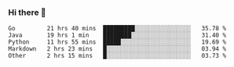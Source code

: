 ### Hi there 👋

<!--
**yeya24/yeya24** is a ✨ _special_ ✨ repository because its `README.md` (this file) appears on your GitHub profile.

Here are some ideas to get you started:

- 🔭 I’m currently working on ...
- 🌱 I’m currently learning ...
- 👯 I’m looking to collaborate on ...
- 🤔 I’m looking for help with ...
- 💬 Ask me about ...
- 📫 How to reach me: ...
- 😄 Pronouns: ...
- ⚡ Fun fact: ...
-->

<!--START_SECTION:waka-->
```text
Go         21 hrs 40 mins  █████████░░░░░░░░░░░░░░░░   35.78 % 
Java       19 hrs 1 min    ████████░░░░░░░░░░░░░░░░░   31.40 % 
Python     11 hrs 55 mins  █████░░░░░░░░░░░░░░░░░░░░   19.69 % 
Markdown   2 hrs 23 mins   █░░░░░░░░░░░░░░░░░░░░░░░░   03.94 % 
Other      2 hrs 15 mins   █░░░░░░░░░░░░░░░░░░░░░░░░   03.73 % 
```
<!--END_SECTION:waka-->
